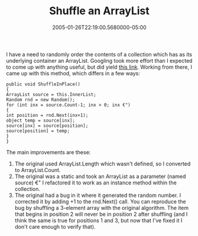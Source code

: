 ﻿---
title: Shuffle an ArrayList
date: "2005-01-26T22:19:00.5680000-05:00"
description: I have a need to randomly order the contents of a collection which
featuredImage: /img/default-post-image.jpg
---

I have a need to randomly order the contents of a collection which has as its underlying container an ArrayList. Googling took more effort than I expected to come up with anything useful, but did yield [this link](http://www.dotnetmonster.com/Uwe/Forum.aspx/dotnet-csharp/30025/shuffling-an-arraylist). Working from there, I came up with this method, which differs in a few ways:


```
public void ShuffleInPlace()
{
ArrayList source = this.InnerList;
Random rnd = new Random();
for (int inx = source.Count-1; inx > 0; inx €")
{
int position = rnd.Next(inx+1);
object temp = source[inx];
source[inx] = source[position];
source[position] = temp;
}
}
```


The main improvements are these:

1. The original used ArrayList.Length which wasn't defined, so I converted to ArrayList.Count.
2. The original was a static and took an ArrayList as a parameter (named source) €" I refactored it to work as an instance method within the collection.
3. The original had a bug in it where it generated the random number. I corrected it by adding +1 to the rnd.Next() call. You can reproduce the bug by shuffling a 3-element array with the original algorithm. The item that begins in position 2 will never be in position 2 after shuffling (and I think the same is true for positions 1 and 3, but now that I've fixed it I don't care enough to verify that).

